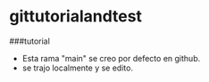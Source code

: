 # gittutorialandtest
###tutorial
- Esta rama "main" se creo por defecto en github.
- se trajo localmente y se edito.
